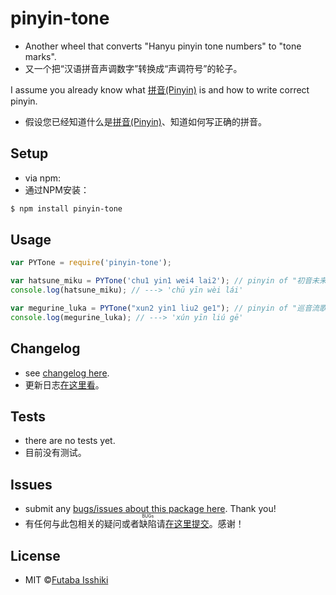 # pinyin-tone

* Another wheel that converts "Hanyu pinyin tone numbers" to "tone marks".
* 又一个把“汉语拼音声调数字”转换成“声调符号”的轮子。

I assume you already know what [拼音(Pinyin)](https://en.wikipedia.org/wiki/Pinyin) is and how to write correct pinyin.
* 假设您已经知道什么是[拼音(Pinyin)](https://en.wikipedia.org/wiki/Pinyin)、知道如何写正确的拼音。

## Setup

* via npm:
* 通过NPM安装：

```bash
$ npm install pinyin-tone
```

## Usage

```javascript
var PYTone = require('pinyin-tone');

var hatsune_miku = PYTone('chu1 yin1 wei4 lai2'); // pinyin of "初音未来"
console.log(hatsune_miku); // ---> 'chū yīn wèi lái'

var megurine_luka = PYTone("xun2 yin1 liu2 ge1"); // pinyin of "巡音流歌"
console.log(megurine_luka); // ---> 'xún yīn liú gē'
```

## Changelog

* see [changelog here](https://github.com/issiki/pinyin-tone-marks/blob/master/CHANGELOG.md).
* 更新日志[在这里看](https://github.com/issiki/pinyin-tone-marks/blob/master/CHANGELOG.md)。

## Tests

* there are no tests yet.
* 目前没有测试。

## Issues

* submit any [bugs/issues about this package here](https://github.com/issiki/pinyin-tone-marks/issues). Thank you!
* 有任何与此包相关的疑问或者<ruby><rb>缺陷</rb><rp>(</rp><rt>BUGs</rt><rp>)</rp></ruby>请[在这里提交](https://github.com/issiki/pinyin-tone-marks/issues)。感谢！

## License

* MIT ©[Futaba Isshiki](https://futaba.love "一色双叶的笔记")

